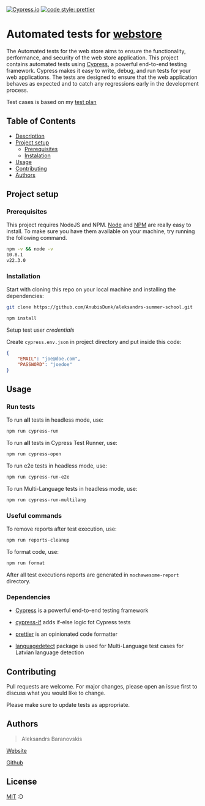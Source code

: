 [![Cypress.io](https://img.shields.io/badge/tested%20with-Cypress-04C38E.svg)](https://www.cypress.io/)
[![code style: prettier](https://img.shields.io/badge/code_style-prettier-ff69b4.svg?style=flat-square)](https://github.com/prettier/prettier)

# Automated tests for [webstore](https://coe-webstore.tdlbox.com/)

The Automated tests for the web store aims to ensure the functionality, performance, and security of the web store application.
This project contains automated tests using [Cypress](https://www.cypress.io/), a powerful end-to-end testing framework. Cypress makes it easy to write, debug, and run tests for your web applications. The tests are designed to ensure that the web application behaves as expected and to catch any regressions early in the development process.

Test cases is based on my [test plan](https://tdlschool.atlassian.net/browse/TSS22N-260?atlOrigin=eyJpIjoiM2FmMTIxODA3MmU4NDQ1MjkyNTg1NTA5NDM1MzA5ODAiLCJwIjoiaiJ9)

## Table of Contents

-   [Description](#automated-tests-for-webstore)
-   [Project setup](#project-setup)
    -   [Prerequisites](#prerequisites)
    -   [Instalation](#installation)
-   [Usage](#usage)
-   [Contributing](#contributing)
-   [Authors](#authors)

## Project setup

### Prerequisites

This project requires NodeJS and NPM.
[Node](http://nodejs.org/) and [NPM](https://npmjs.org/) are really easy to install.
To make sure you have them available on your machine,
try running the following command.

```bash
npm -v && node -v
10.8.1
v22.3.0
```

### Installation

Start with cloning this repo on your local machine and installing the dependencies:

```bash
git clone https://github.com/AnubisDunk/aleksandrs-summer-school.git
```

```bash
npm install
```

Setup test user _credentials_

Create `cypress.env.json` in project directory and put inside this code:

```json
{
    "EMAIL": "joe@doe.com",
    "PASSWORD": "joedoe"
}
```

## Usage

### Run tests

To run **all** tests in headless mode, use:

```bash
npm run cypress-run
```

To run **all** tests in Cypress Test Runner, use:

```bash
npm run cypress-open
```

To run e2e tests in headless mode, use:

```bash
npm run cypress-run-e2e
```

To run Multi-Language tests in headless mode, use:

```bash
npm run cypress-run-multilang
```

### Useful commands

To remove reports after test execution, use:

```bash
npm run reports-cleanup
```

To format code, use:

```bash
npm run format
```

After all test executions reports are generated in `mochawesome-report` directory.

### Dependencies

-   [Cypress](https://www.npmjs.com/package/cypress) is a powerful end-to-end testing framework

-   [cypress-if](https://www.npmjs.com/package/cypress-if) adds if-else logic fot Cypress tests

-   [prettier](https://www.npmjs.com/package/prettier) is an opinionated code formatter

-   [languagedetect](https://www.npmjs.com/package/languagedetect) package is used for Multi-Language test cases for Latvian language detection

## Contributing

Pull requests are welcome. For major changes, please open an issue first
to discuss what you would like to change.

Please make sure to update tests as appropriate.

## Authors

> Aleksandrs Baranovskis

[Website](https://anubisdunk.com/cv)

[Github](https://github.com/AnubisDunk)

## License

[MIT](https://choosealicense.com/licenses/mit/) :D
